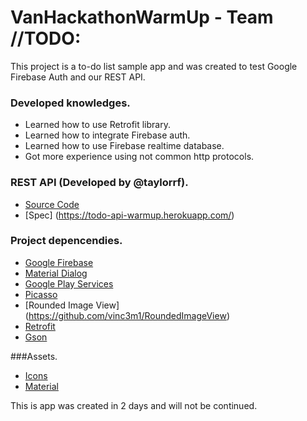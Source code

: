 # VanHackathonWarmUp - Team //TODO:
This project is a to-do list sample app and was created to test Google Firebase Auth and our REST API.



### Developed knowledges.
 * Learned how to use Retrofit library.
 * Learned how to integrate Firebase auth.
 * Learned how to use Firebase realtime database.
 * Got more experience using not common http protocols.
 
### REST API (Developed by @taylorrf).
 * [Source Code](https://github.com/taylorrf/todo_api)
 * [Spec] (https://todo-api-warmup.herokuapp.com/)

### Project depencendies. 
 * [Google Firebase](https://firebase.google.com/)
 * [Material Dialog](https://github.com/drakeet/MaterialDialog)
 * [Google Play Services](https://play.google.com/store/apps/details?id=com.google.android.gms&hl=en)
 * [Picasso](http://square.github.io/picasso/)
 * [Rounded Image View] (https://github.com/vinc3m1/RoundedImageView)
 * [Retrofit](http://square.github.io/retrofit/)
 * [Gson](https://github.com/google/gson)

###Assets.
 * [Icons](https://design.google.com/icons/#ic_arrow_forward)
 * [Material](https://www.materialpalette.com)


This is app was created in 2 days and will not be continued.
